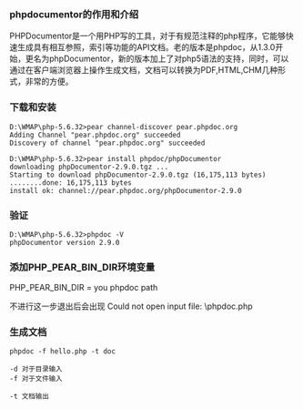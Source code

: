 ### phpdocumentor的作用和介绍
PHPDocumentor是一个用PHP写的工具，对于有规范注释的php程序，它能够快速生成具有相互参照，索引等功能的API文档。老的版本是phpdoc，从1.3.0开始，更名为phpDocumentor，新的版本加上了对php5语法的支持，同时，可以通过在客户端浏览器上操作生成文档，文档可以转换为PDF,HTML,CHM几种形式，非常的方便。

### 下载和安装

```
D:\WMAP\php-5.6.32>pear channel-discover pear.phpdoc.org
Adding Channel "pear.phpdoc.org" succeeded
Discovery of channel "pear.phpdoc.org" succeeded

D:\WMAP\php-5.6.32>pear install phpdoc/phpDocumentor
downloading phpDocumentor-2.9.0.tgz ...
Starting to download phpDocumentor-2.9.0.tgz (16,175,113 bytes)
........done: 16,175,113 bytes
install ok: channel://pear.phpdoc.org/phpDocumentor-2.9.0
```
### 验证
```
D:\WMAP\php-5.6.32>phpdoc -V
phpDocumentor version 2.9.0
```

### 添加PHP_PEAR_BIN_DIR环境变量
PHP_PEAR_BIN_DIR = you phpdoc path

不进行这一步退出后会出现
Could not open input file: \phpdoc.php

### 生成文档
```
phpdoc -f hello.php -t doc

-d 对于目录输入
-f 对于文件输入

-t 文档输出
```

